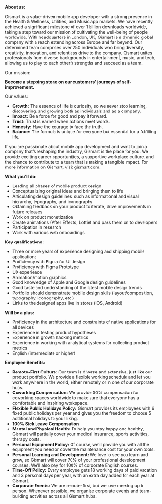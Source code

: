 **About us:**

Gismart is a value-driven mobile app developer with a strong presence in the
Health & Wellness, Utilities, and Music app markets. We have recently achieved
a significant milestone of over 1 billion downloads worldwide, taking a step
toward our mission of cultivating the well-being of people worldwide. With
headquarters in London, UK, Gismart is a dynamic global company with a reach
extending across Europe and far beyond. Our determined team comprises over 250
individuals who bring diversity, creativity, innovation, and relentless drive
to the company. Gismart unites professionals from diverse backgrounds in
entertainment, music, and tech, allowing us to play to each other’s strengths
and succeed as a team.

Our mission:

**Become a stepping stone on our customers’ journeys of self-improvement.**

Our values:

  * **Growth:** The essence of life is curiosity, so we never stop learning, discovering, and growing both as individuals and as a company.
  * **Impact:** Be a force for good and pay it forward.
  * **Trust:** Trust is earned when actions meet words.
  * **Honesty:** Have the courage to face the truth.
  * **Balance:** The formula is unique for everyone but essential for a fulfilling life.

If you are passionate about mobile app development and want to join a company
that’s reshaping the industry, Gismart is the place for you. We provide
exciting career opportunities, a supportive workplace culture, and the chance
to contribute to a team that is making a tangible impact. For more information
on Gismart, visit [gismart.com](http://gismart.com/).

**What you’ll do:**

  * Leading all phases of mobile product design
  * Conceptualizing original ideas and bringing them to life
  * Articulating design guidelines, such as informational and visual hierarchy, typography, and iconography
  * Obtaining feedback on your product to iterate, drive improvements in future releases
  * Work on product monetization
  * Create animations (After Effects, Lottie) and pass them on to developers
  * Participation in research
  * Work with various web onboardings

**Key qualifications:**

  * Three or more years of experience designing and shipping mobile applications
  * Proficiency with Figma for UI design
  * Proficiency with Figma Prototype
  * UX experience
  * Animation/motion graphics
  * Good knowledge of Apple and Google design guidelines
  * Good taste and understanding of the latest mobile design trends
  * Portfolio should demonstrate mobile design skills (layout/composition, typography, iconography, etc.)
  * Links to the designed apps live in stores (iOS, Android)

**Will be a plus:**

  * Proficiency in the architecture and constraints of native applications for all devices
  * Experience in testing product hypotheses
  * Experience in growth hacking metrics
  * Experience in working with analytical systems for collecting product metrics
  * English (intermediate or higher)

**Employee Benefits:**

  * **Remote-First Culture:** Our team is diverse and extensive, just like our product portfolio. We provide a flexible working schedule and let you work anywhere in the world, either remotely or in one of our corporate hubs.
  * **Сoworking Compensation:** We provide 50% compensation for coworking spaces worldwide to make sure that everyone has a comfortable and inspiring workspace.
  * **Flexible Public Holidays Policy:** Gismart provides its employees with 6 fixed public holidays per year and gives you the freedom to choose 5 additional holidays to your liking.
  * **100% Sick Leave Compensation**
  * **Mental and Physical Health:** To help you stay happy and healthy, Gismart will partially cover your medical insurance, sports activities, therapy costs.
  * **Personal Equipment Policy:** Of course, we’ll provide you with all the equipment you need or cover the maintenance cost for your own tools.
  * **Personal Learning and Development:** We love to see you learn and grow, so Gismart will cover 70% of your professional development courses. We’ll also pay for 100% of corporate English courses.
  * **Time-Off Policy:** Every employee gets 18 working days of paid vacation and 3 personal days per year, with an extra day added for each year at Gismart.
  * **Corporate Events:** We are remote-first, but we love meeting up in person. Whenever possible, we organize corporate events and team-building activities across all Gismart hubs.